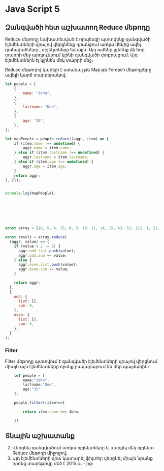 # Java Script 5

## Զանգվածի հետ աշխատող Reduce մեթոդը

Reduce մեթոդը նախատեսված է որպեսզի պտտվենք զանգվածի էլեմենտների վրայով վերցնենք դրանցում առկա մեկից ավել զանգվածները , օբյեկտները եվ այլն։
Այդ ամենը լցնենք մի նոր տարրի մեջ արդյունքում կլինի զանգվածի փոքրացում։
Այդ էլեմենտներն էլ կլինեն մեկ տարրի մեջ։

Reduce մեթոդով կարելի է ստանալ թե Map թե Foreach մեթոդբերը ավելի կարճ տարբերակով;

```js
let people = [
    {
        name: "John",
    },
    {
        lastname: "Doe",
    },
    {
        age: "20",
    },
];

let mapPeople = people.reduce((aggr, item) => {
    if (item.name !== undefined) {
        aggr.name = item.name;
    } else if (item.lastname !== undefined) {
        aggr.lastname = item.lastname;
    } else if (item.age !== undefined) {
        aggr.age = item.age;
    }
    return aggr;
}, {});


console.log(mapPeople);







const array = [10, 5, 6, 35, 8, 9, 10, 11, 14, 15, 63, 52, 152, 1, 21, 5];

const result = array.reduce(
  (aggr, value) => {
    if (value % 2 != 0) {
      aggr.odd.list.push(value);
      aggr.odd.sum += value;
    } else {
      aggr.even.list.push(value);
      aggr.even.sum += value;
    }

    return aggr;
  },
  {
    odd: {
      list: [],
      sum: 0,
    },
    even: {
      list: [],
      sum: 0,
    },
  }
);
```


### Filter

Filter մեթոդը պտտվում է զանգվածի էլեմենտների վրայով վերցնում միայն այն էլեմենտները որոնք բավարարում են մեր պայմանին։

```js
    let people = [
        name:"John",
        lastname:"Doe",
        age:"35"
    ];

    people.filter((item)=>{

        return item.name === John;

    })
```



## Տնային աշխատանք


2. Վերցնել զանգվածում առկա օբյեկտները և սարքել մեկ օբյեկտ Reduce մեթոդի միջոցով։
3. Այդ էլեմենտների վրա կատարել ֆիլտեր վերցնել միայն նրանք որոնց տարեթիվը մեծ է 2015 թ․ - ից։
